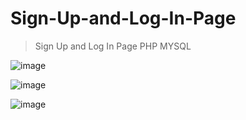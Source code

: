 # Sign-Up-and-Log-In-Page
> Sign Up and Log In Page PHP MYSQL

![image](https://github.com/Asadullah-nadeem/Sign-Up-and-Log-In-Page/assets/88024587/a7275fde-f5ee-44f5-9bcb-759f1a7a693e)

![image](https://github.com/Asadullah-nadeem/Sign-Up-and-Log-In-Page/assets/88024587/4665f8c6-d306-4ea2-9440-39b9aaec24ac)


![image](https://github.com/Asadullah-nadeem/Sign-Up-and-Log-In-Page/assets/88024587/2cbea407-6c76-4a5b-9349-06b40b7d0321)


